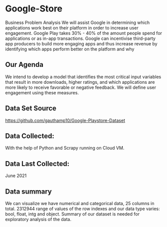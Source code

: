 # Google-Store

Business Problem Analysis We will assist Google in determining which applications work best on their platform in order to increase user engagement. 
Google Play takes 30% - 40% of the amount people spend for applications or as in-app transactions. 
Google can incentivise third-party app producers to build more engaging apps and thus increase revenue by identifying which apps perform better on the platform and why

## Our Agenda 

We intend to develop a model that identifies the most critical input variables that result in more downloads, higher ratings, and which applications are more
likely to receive favorable or negative feedback. We will define user engagement using these measures.  

 
## Data Set Source

https://github.com/gauthamp10/Google-Playstore-Dataset

## Data Collected: 

With the help of Python and Scrapy running on Cloud VM. 

## Data Last Collected:
June 2021

## Data summary

We can visualize we have numerical and categorical data, 25 columns in total. 
2312944 range of values of the row indexes and our data type varies: bool, float, intg and object.
Summary of our dataset is needed for exploratory analysis of the data.





